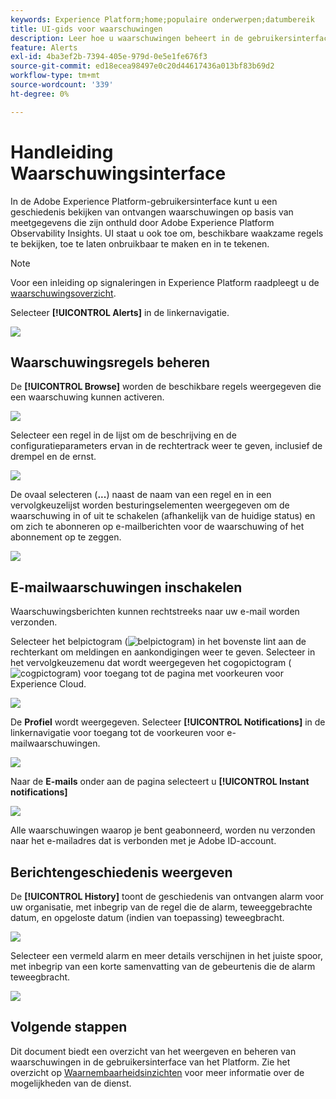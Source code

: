 ```yaml
---
keywords: Experience Platform;home;populaire onderwerpen;datumbereik
title: UI-gids voor waarschuwingen
description: Leer hoe u waarschuwingen beheert in de gebruikersinterface van het Experience Platform.
feature: Alerts
exl-id: 4ba3ef2b-7394-405e-979d-0e5e1fe676f3
source-git-commit: ed18ecea98497e0c20d44617436a013bf83b69d2
workflow-type: tm+mt
source-wordcount: '339'
ht-degree: 0%

---
```


# Handleiding Waarschuwingsinterface

In de Adobe Experience Platform-gebruikersinterface kunt u een geschiedenis bekijken van ontvangen waarschuwingen op basis van meetgegevens die zijn onthuld door Adobe Experience Platform Observability Insights. UI staat u ook toe om, beschikbare waakzame regels te bekijken, toe te laten onbruikbaar te maken en in te tekenen.

>[!NOTE]
>
>Voor een inleiding op signaleringen in Experience Platform raadpleegt u de [waarschuwingsoverzicht](./overview.md).

Selecteer **[!UICONTROL Alerts]** in de linkernavigatie.

![](../images/alerts/ui/workspace.png)

## Waarschuwingsregels beheren

De **[!UICONTROL Browse]** worden de beschikbare regels weergegeven die een waarschuwing kunnen activeren.

![](../images/alerts/ui/rules.png)

Selecteer een regel in de lijst om de beschrijving en de configuratieparameters ervan in de rechtertrack weer te geven, inclusief de drempel en de ernst.

![](../images/alerts/ui/rule-details.png)

De ovaal selecteren (**...**) naast de naam van een regel en in een vervolgkeuzelijst worden besturingselementen weergegeven om de waarschuwing in of uit te schakelen (afhankelijk van de huidige status) en om zich te abonneren op e-mailberichten voor de waarschuwing of het abonnement op te zeggen.

![](../images/alerts/ui/disable-subscribe.png)

## E-mailwaarschuwingen inschakelen

Waarschuwingsberichten kunnen rechtstreeks naar uw e-mail worden verzonden.

Selecteer het belpictogram (![belpictogram](../images/alerts/ui/bell-icon.png)) in het bovenste lint aan de rechterkant om meldingen en aankondigingen weer te geven. Selecteer in het vervolgkeuzemenu dat wordt weergegeven het cogopictogram (![cogpictogram](../images/alerts/ui/cog-icon.png)) voor toegang tot de pagina met voorkeuren voor Experience Cloud.

![](../images/alerts/ui/edit-preferences.png)

De **Profiel** wordt weergegeven. Selecteer **[!UICONTROL Notifications]** in de linkernavigatie voor toegang tot de voorkeuren voor e-mailwaarschuwingen.

![](../images/alerts/ui/profile.png)

Naar de **E-mails** onder aan de pagina selecteert u **[!UICONTROL Instant notifications]**

![](../images/alerts/ui/notifications.png)

Alle waarschuwingen waarop je bent geabonneerd, worden nu verzonden naar het e-mailadres dat is verbonden met je Adobe ID-account.

## Berichtengeschiedenis weergeven

De **[!UICONTROL History]** toont de geschiedenis van ontvangen alarm voor uw organisatie, met inbegrip van de regel die de alarm, teweeggebrachte datum, en opgeloste datum (indien van toepassing) teweegbracht.

![](../images/alerts/ui/history.png)

Selecteer een vermeld alarm en meer details verschijnen in het juiste spoor, met inbegrip van een korte samenvatting van de gebeurtenis die de alarm teweegbracht.

![](../images/alerts/ui/history-details.png)

## Volgende stappen

Dit document biedt een overzicht van het weergeven en beheren van waarschuwingen in de gebruikersinterface van het Platform. Zie het overzicht op [Waarnembaarheidsinzichten](../home.md) voor meer informatie over de mogelijkheden van de dienst.
